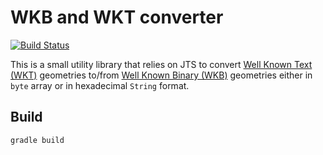 # WKB and WKT converter

[![Build Status](https://travis-ci.org/matthieun/wkb-wkt-converter.svg?branch=master)](https://travis-ci.org/matthieun/wkb-wkt-converter)

This is a small utility library that relies on JTS to convert [Well Known Text (WKT)](https://en.wikipedia.org/wiki/Well-known_text) geometries to/from [Well Known Binary (WKB)](https://en.wikipedia.org/wiki/Well-known_text#Well-known_binary) geometries either in `byte` array or in hexadecimal `String` format.

## Build

```
gradle build
```
